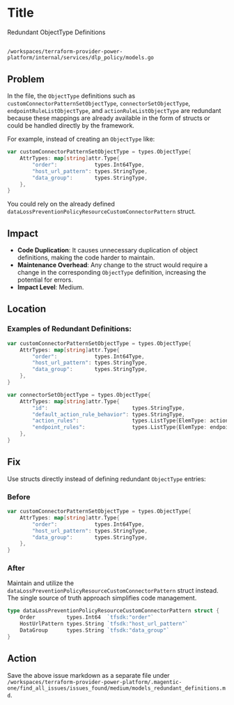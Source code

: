 # Title

Redundant ObjectType Definitions

##

`/workspaces/terraform-provider-power-platform/internal/services/dlp_policy/models.go`

## Problem

In the file, the `ObjectType` definitions such as `customConnectorPatternSetObjectType`, `connectorSetObjectType`, `endpointRuleListObjectType`, and `actionRuleListObjectType` are redundant because these mappings are already available in the form of structs or could be handled directly by the framework.

For example, instead of creating an `ObjectType` like:

```go
var customConnectorPatternSetObjectType = types.ObjectType{
	AttrTypes: map[string]attr.Type{
		"order":            types.Int64Type,
		"host_url_pattern": types.StringType,
		"data_group":       types.StringType,
	},
}
```

You could rely on the already defined `dataLossPreventionPolicyResourceCustomConnectorPattern` struct.

## Impact
- **Code Duplication**: It causes unnecessary duplication of object definitions, making the code harder to maintain.
- **Maintenance Overhead**: Any change to the struct would require a change in the corresponding `ObjectType` definition, increasing the potential for errors.
- **Impact Level**: Medium.

## Location
### Examples of Redundant Definitions:
```go
var customConnectorPatternSetObjectType = types.ObjectType{
	AttrTypes: map[string]attr.Type{
		"order":            types.Int64Type,
		"host_url_pattern": types.StringType,
		"data_group":       types.StringType,
	},
}

var connectorSetObjectType = types.ObjectType{
	AttrTypes: map[string]attr.Type{
		"id":                           types.StringType,
		"default_action_rule_behavior": types.StringType,
		"action_rules":                 types.ListType{ElemType: actionRuleListObjectType},
		"endpoint_rules":               types.ListType{ElemType: endpointRuleListObjectType},
	},
}
```

## Fix
Use structs directly instead of defining redundant `ObjectType` entries:

### Before
```go
var customConnectorPatternSetObjectType = types.ObjectType{
	AttrTypes: map[string]attr.Type{
		"order":            types.Int64Type,
		"host_url_pattern": types.StringType,
		"data_group":       types.StringType,
	},
}
```

### After
Maintain and utilize the `dataLossPreventionPolicyResourceCustomConnectorPattern` struct instead. The single source of truth approach simplifies code management.

```go
type dataLossPreventionPolicyResourceCustomConnectorPattern struct {
	Order          types.Int64  `tfsdk:"order"`
	HostUrlPattern types.String `tfsdk:"host_url_pattern"`
	DataGroup      types.String `tfsdk:"data_group"`
}
```

## Action
Save the above issue markdown as a separate file under `/workspaces/terraform-provider-power-platform/.magentic-one/find_all_issues/issues_found/medium/models_redundant_definitions.md`.